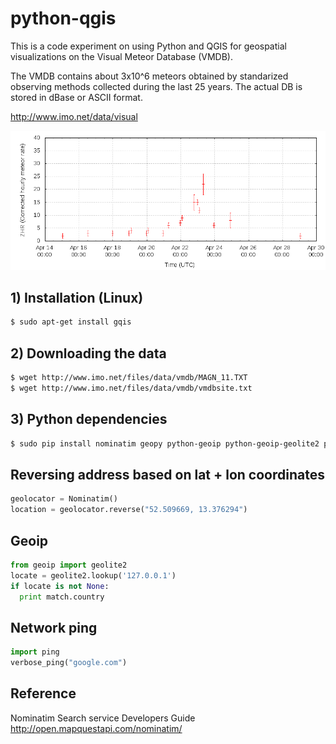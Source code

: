 # python-qgis
This is a code experiment on using Python and QGIS for geospatial visualizations on the Visual Meteor Database (VMDB).

The VMDB contains about 3x10^6 meteors obtained by standarized observing methods collected during
the last 25 years. The actual DB is stored in dBase or ASCII format.

http://www.imo.net/data/visual

![Graph](./images/lyr2015overview.png)

## 1) Installation (Linux)

```bash
$ sudo apt-get install gqis
```

## 2) Downloading the data

```bash
$ wget http://www.imo.net/files/data/vmdb/MAGN_11.TXT
$ wget http://www.imo.net/files/data/vmdb/vmdbsite.txt
```

## 3) Python dependencies

```bash
$ sudo pip install nominatim geopy python-geoip python-geoip-geolite2 ping
```

## Reversing address based on lat + lon coordinates

```python
geolocator = Nominatim()
location = geolocator.reverse("52.509669, 13.376294")
```

## Geoip

```python
from geoip import geolite2
locate = geolite2.lookup('127.0.0.1')
if locate is not None:
  print match.country
```

## Network ping

```python
import ping
verbose_ping("google.com")
```

## Reference

Nominatim Search service Developers Guide
http://open.mapquestapi.com/nominatim/
